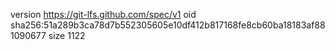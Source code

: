 version https://git-lfs.github.com/spec/v1
oid sha256:51a289b3ca78d7b552305605e10df412b817168fe8cb60ba18183af881090677
size 1122
